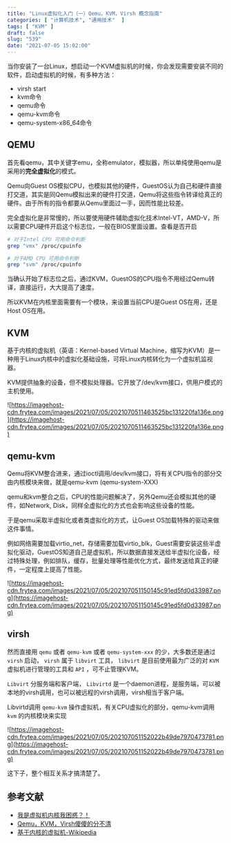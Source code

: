 ```yaml
---
title: "Linux虚拟化入门（一）Qemu，KVM，Virsh 概念指南"
categories: [ "计算机技术", "通用技术"  ]
tags: [ "KVM" ]
draft: false
slug: "539"
date: "2021-07-05 15:02:00"
---
```


当你安装了一台Linux，想启动一个KVM虚拟机的时候，你会发现需要安装不同的软件，启动虚拟机的时候，有多种方法：

- virsh start
- kvm命令
- qemu命令
- qemu-kvm命令
- qemu-system-x86_64命令

## QEMU

首先看qemu，其中关键字emu，全称emulator，模拟器，所以单纯使用qemu是采用的**完全虚拟化**的模式。

Qemu向Guest OS模拟CPU，也模拟其他的硬件，GuestOS认为自己和硬件直接打交道，其实是同Qemu模拟出来的硬件打交道，Qemu将这些指令转译给真正的硬件。由于所有的指令都要从Qemu里面过一手，因而性能比较差。

完全虚拟化是非常慢的，所以要使用硬件辅助虚拟化技术Intel-VT，AMD-V，所以需要CPU硬件开启这个标志位，一般在BIOS里面设置。查看是否开启

```bash
# 对于Intel CPU 可用命令判断
grep "vmx" /proc/cpuinfo 

# 对于AMD CPU 可用命令判断
grep "svm" /proc/cpuinfo 
```

当确认开始了标志位之后，通过KVM，GuestOS的CPU指令不用经过Qemu转译，直接运行，大大提高了速度。

所以KVM在内核里面需要有一个模块，来设置当前CPU是Guest OS在用，还是Host OS在用。

## KVM

基于内核的虚拟机（英语：Kernel-based Virtual Machine，缩写为KVM）是一种用于Linux内核中的虚拟化基础设施，可将Linux内核转化为一个虚拟机监视器。

KVM提供抽象的设备，但不模拟处理器。它开放了/dev/kvm接口，供用户模式的主机使用。

![https://imagehost-cdn.frytea.com/images/2021/07/05/2021070511463525bc131220fa136e.png](https://imagehost-cdn.frytea.com/images/2021/07/05/2021070511463525bc131220fa136e.png)

## qemu-kvm

Qemu将KVM整合进来，通过ioctl调用/dev/kvm接口，将有关CPU指令的部分交由内核模块来做，就是qemu-kvm (qemu-system-XXX)

qemu和kvm整合之后，CPU的性能问题解决了，另外Qemu还会模拟其他的硬件，如Network, Disk，同样全虚拟化的方式也会影响这些设备的性能。

于是qemu采取半虚拟化或者类虚拟化的方式，让Guest OS加载特殊的驱动来做这件事情。

例如网络需要加载virtio_net，存储需要加载virtio_blk，Guest需要安装这些半虚拟化驱动，GuestOS知道自己是虚拟机，所以数据直接发送给半虚拟化设备，经过特殊处理，例如排队，缓存，批量处理等性能优化方式，最终发送给真正的硬件，一定程度上提高了性能。

![https://imagehost-cdn.frytea.com/images/2021/07/05/202107051150145c91ed5fd0d33987.png](https://imagehost-cdn.frytea.com/images/2021/07/05/202107051150145c91ed5fd0d33987.png)

## virsh

然而直接用 `qemu` 或者 `qemu-kvm` 或者 `qemu-system-xxx` 的少，大多数还是通过 `virsh` 启动， `virsh` 属于 `libvirt` 工具， `libvirt` 是目前使用最为广泛的对 `KVM` 虚拟机进行管理的工具和 `API` ，可不止管理KVM。

`Libvirt` 分服务端和客户端， `Libvirtd` 是一个daemon进程，是服务端，可以被本地的virsh调用，也可以被远程的virsh调用，virsh相当于客户端。

Libvirtd调用 `qemu-kvm` 操作虚拟机，有关CPU虚拟化的部分，qemu-kvm调用 `kvm` 的内核模块来实现

![https://imagehost-cdn.frytea.com/images/2021/07/05/202107051152022b49de7970473781.png](https://imagehost-cdn.frytea.com/images/2021/07/05/202107051152022b49de7970473781.png)

这下子，整个相互关系才搞清楚了。

## 参考文献

- [我是虚拟机内核我困惑？！](https://mp.weixin.qq.com/s?__biz=MzI1NzYzODk4OQ==&mid=2247483820&idx=1&sn=8a44b992491aea03e55eefb4815a1958&chksm=ea15168edd629f98e622dcb94e64fbb4a75055da98d620e7c83071b5d6d428904fa5c8e9c4ad&scene=21#wechat_redirect)
- [Qemu，KVM，Virsh傻傻的分不清](https://www.cnblogs.com/popsuper1982/p/8522535.html)
- [基于内核的虚拟机-Wikipedia](https://zh.wikipedia.org/wiki/%E5%9F%BA%E4%BA%8E%E5%86%85%E6%A0%B8%E7%9A%84%E8%99%9A%E6%8B%9F%E6%9C%BA#cite_note-14)